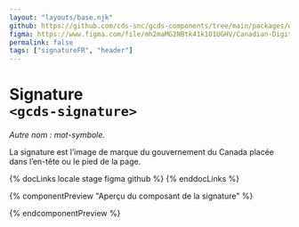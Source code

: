 ```yaml
---
layout: "layouts/base.njk"
github: https://github.com/cds-snc/gcds-components/tree/main/packages/web/src/components/gcds-signature
figma: https://www.figma.com/file/mh2maMG2NBtk41k1O1UGHV/Canadian-Digital-Service%E2%80%A8---GC-Design-System?node-id=2319%3A8211&t=ciEmm7GYyGAY73zZ-0
permalink: false
tags: ["signatureFR", "header"]
---
```


# Signature <br>`<gcds-signature>`

_Autre nom : mot-symbole._

La signature est l’image de marque du gouvernement du Canada placée dans l’en-tête ou le pied de la page.

{% docLinks locale stage figma github %}
{% enddocLinks %}

{% componentPreview "Aperçu du composant de la signature" %}

<div class="d-inline-block me-400">
<gcds-signature type="signature"></gcds-signature>
</div>
<div class="d-inline-block">
<gcds-signature class="px-400" type="wordmark"></gcds-signature>
</div>

{% endcomponentPreview %}
<br/>
